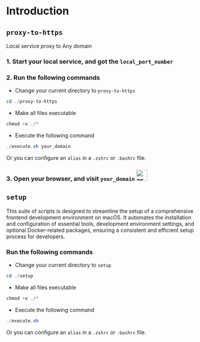# Introduction

## `proxy-to-https`
Local service proxy to Any domain
### 1. Start your local service, and got the `local_port_number`
### 2. Run the following commands
- Change your current directory to `proxy-to-https`
```powershell
cd ./proxy-to-https
```
- Make all files executable
```powershell
chmod +x ./*
```
- Execute the following command
```powershell
./execute.sh your_domain
```

Or you can configure an `alias` in a `.zshrc` or `.bashrc` file.
### 3. Open your browser, and visit `your_domain`  <img src="https://emojis.slackmojis.com/emojis/images/1669813533/62956/doge.gif?1669813533" alt="proxy" width="30"/>

## `setup`
This suite of scripts is designed to streamline the setup of a comprehensive frontend development environment on macOS. It automates the installation and configuration of essential tools, development environment settings, and optional Docker-related packages, ensuring a consistent and efficient setup process for developers.

### Run the following commands
- Change your current directory to `setup`
```powershell
cd ./setup
```
- Make all files executable
```powershell
chmod +x ./*
```
- Execute the following command
```powershell
./execute.sh
```

Or you can configure an `alias` in a `.zshrc` or `.bashrc` file.